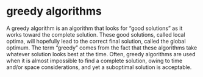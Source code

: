 greedy algorithms
==================
A greedy algorithm is an algorithm that looks for “good solutions” as it works toward the complete solution. These good solutions, called local optima, will hopefully lead to the correct final solution, called the global optimum. The term “greedy” comes from the fact that these algorithms take whatever solution looks best at the time. Often, greedy algorithms are used when it is almost impossible to find a complete solution, owing to time and/or space considerations, and yet a suboptimal solution is acceptable.


